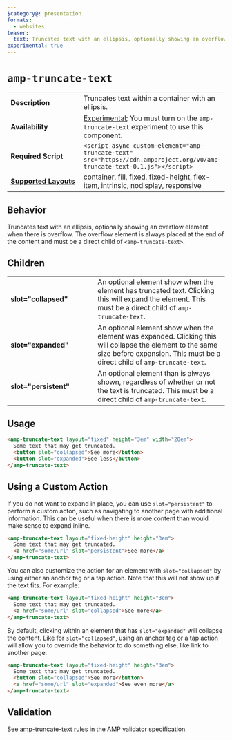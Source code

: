```yaml
---
$category@: presentation
formats:
  - websites
teaser:
  text: Truncates text with an ellipsis, optionally showing an overflow element.
experimental: true
---
```

<!--
Copyright 2019 The AMP HTML Authors. All Rights Reserved.

Licensed under the Apache License, Version 2.0 (the "License");
you may not use this file except in compliance with the License.
You may obtain a copy of the License at

      http://www.apache.org/licenses/LICENSE-2.0

Unless required by applicable law or agreed to in writing, software
distributed under the License is distributed on an "AS-IS" BASIS,
WITHOUT WARRANTIES OR CONDITIONS OF ANY KIND, either express or implied.
See the License for the specific language governing permissions and
limitations under the License.
-->

# `amp-truncate-text`

<table>
  <tr>
    <td width="40%"><strong>Description</strong></td>
    <td>Truncates text within a container with an ellipsis.</td>
  </tr>
  <tr>
    <td width="40%"><strong>Availability</strong></td>
    <td><div><a href="https://amp.dev/documentation/guides-and-tutorials/learn/experimental">Experimental</a>; You must turn on the <code>amp-truncate-text</code> experiment to use this component.</div></td>
  </tr>
  <tr>
    <td width="40%"><strong>Required Script</strong></td>
    <td><code>&lt;script async custom-element="amp-truncate-text" src="https://cdn.ampproject.org/v0/amp-truncate-text-0.1.js">&lt;/script></code></td>
  </tr>
  <tr>
    <td class="col-fourty"><strong><a href="https://amp.dev/documentation/guides-and-tutorials/develop/style_and_layout/control_layout">Supported Layouts</a></strong></td>
    <td>container, fill, fixed, fixed-height, flex-item, intrinsic, nodisplay, responsive</td>
  </tr>
</table>

## Behavior

Truncates text with an ellipsis, optionally showing an overflow element when there is overflow. The overflow element is always placed at the end of the content and must be a direct child of `<amp-truncate-text>`.

## Children

<table>
  <tr>
    <td width="40%"><strong>slot="collapsed"</strong></td>
    <td>An optional element show when the element has truncated text. Clicking
    this will expand the element. This must be a direct child of <code>amp-truncate-text</code>.</td>
  </tr>
  <tr>
    <td width="40%"><strong>slot="expanded"</strong></td>
    <td>An optional element show when the element was expanded. Clicking
    this will collapse the element to the same size before expansion. This must be a direct child of <code>amp-truncate-text</code>.</td>
  </tr>
  <tr>
    <td width="40%"><strong>slot="persistent"</strong></td>
    <td>An optional element than is always shown, regardless of whether or not the text is truncated. This must be a direct child of <code>amp-truncate-text</code>.</td>
  </tr>
</table>

## Usage

```html
<amp-truncate-text layout="fixed" height="3em" width="20em">
  Some text that may get truncated.
  <button slot="collapsed">See more</button>
  <button slot="expanded">See less</button>
</amp-truncate-text>
```

## Using a Custom Action

If you do not want to expand in place, you can use `slot="persistent"` to perform a custom acton, such as navigating to another page with additional information. This can be useful when there is more content than would make sense to expand inline.

```html
<amp-truncate-text layout="fixed-height" height="3em">
  Some text that may get truncated.
  <a href="some/url" slot="persistent">See more</a>
</amp-truncate-text>
```

You can also customize the action for an element with `slot="collapsed"` by using either an anchor tag or a tap action. Note that this will not show up if the text fits. For example:

```html
<amp-truncate-text layout="fixed-height" height="3em">
  Some text that may get truncated.
  <a href="some/url" slot="collapsed">See more</a>
</amp-truncate-text>
```

By default, clicking within an element that has `slot="expanded"` will collapse the content. Like for `slot="collapsed"`, using an anchor tag or a tap action will allow you to override the behavior to do something else, like link to another page.

```html
<amp-truncate-text layout="fixed-height" height="3em">
  Some text that may get truncated.
  <button slot="collapsed">See more</button>
  <a href="some/url" slot="expanded">See even more</a>
</amp-truncate-text>
```

## Validation
See [amp-truncate-text rules](https://github.com/ampproject/amphtml/blob/master/extensions/amp-truncate-text/validator-amp-truncate-text.protoascii) in the AMP validator specification.
